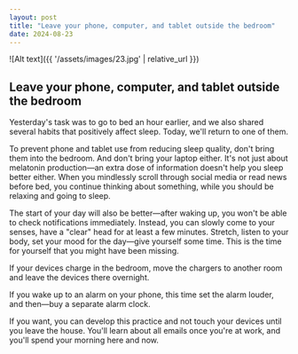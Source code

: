 ```yaml
---
layout: post
title: "Leave your phone, computer, and tablet outside the bedroom"
date: 2024-08-23
---
```


![Alt text]({{ '/assets/images/23.jpg' | relative_url }})

## Leave your phone, computer, and tablet outside the bedroom

Yesterday's task was to go to bed an hour earlier, and we also shared several habits that positively affect sleep. Today, we'll return to one of them.

To prevent phone and tablet use from reducing sleep quality, don't bring them into the bedroom. And don't bring your laptop either. It's not just about melatonin production—an extra dose of information doesn't help you sleep better either. When you mindlessly scroll through social media or read news before bed, you continue thinking about something, while you should be relaxing and going to sleep.

The start of your day will also be better—after waking up, you won't be able to check notifications immediately. Instead, you can slowly come to your senses, have a "clear" head for at least a few minutes. Stretch, listen to your body, set your mood for the day—give yourself some time. This is the time for yourself that you might have been missing.

If your devices charge in the bedroom, move the chargers to another room and leave the devices there overnight.

If you wake up to an alarm on your phone, this time set the alarm louder, and then—buy a separate alarm clock.

If you want, you can develop this practice and not touch your devices until you leave the house. You'll learn about all emails once you're at work, and you'll spend your morning here and now.